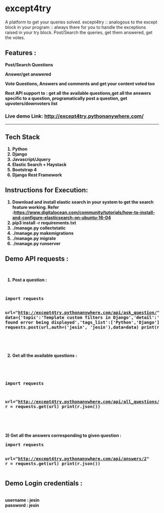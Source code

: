 <h1><b>except4try</b></h1>
 A platform to get your queries solved. 
 except4try :: analogous to the except block in your program :: always there for you to handle the exceptions raised in your   try block.
 Post/Search the queries, get them answered, get the votes.

<h2>Features :</h2>

<b>Post/Search Questions</b>

<b>Answer/get answered</b>

<b>Vote Questions, Answers and comments and get your content voted too</b>

<b>Rest API support to : get all the available questions,get all the answers specific to a question, programatically post a question, get upvoters/downvoters list</b>



<b><h3>Live demo Link: <a href="http://except4try.pythonanywhere.com/">http://except4try.pythonanywhere.com/ </a></h3><b> 
<b>
<hr>


<b><h2>Tech Stack</h2></b>
1. Python<br>
2. Django<br>
3. Javascript/Jquery<br>
4. Elastic Search + Haystack<br>
5. Bootstrap 4<br>
6. Django Rest Framework<br>


<b><h2>Instructions for Execution:</h2></b>
1. Download and install elastic search in your system to get the search feature working. 
 Refer :<a href="https://www.digitalocean.com/community/tutorials/how-to-install-and-configure-elasticsearch-on-ubuntu-16-04">https://www.digitalocean.com/community/tutorials/how-to-install-and-configure-elasticsearch-on-ubuntu-16-04</a>
2. pip3 install -r requirements.txt<br>
3. ./manage.py collectstatic<br>
4. ./manage.py makemigrations<br>
5. ./manage.py migrate<br>
6. ./manage.py runserver<br>

<b><h2>Demo API requests :</h2></b>
<br>
1) Post a question :
<br>
<pre>
import requests

url="http://except4try.pythonanywhere.com/api/ask_question/"
data={'topic':'Template custom filters in Django','detail':'library not found error being displayed','tags_list':['Python','Django']}
r = requests.post(url,auth=('jesin', 'jesin'),data=data)
print(r.json())
</pre>
<br><br>

2) Get all the available questions :
<br>
<pre>

import requests

url="http://except4try.pythonanywhere.com/api/all_questions/"
r = requests.get(url)
print(r.json())

</pre>
<br><br>
3) Get all the answers corresponding to given question :
<br>
<pre>
import requests

url="http://except4try.pythonanywhere.com/api/answers/2"
r = requests.get(url)
print(r.json())
</pre>


<b><h2>Demo Login credentials :</h2></b>
<br>
username : jesin<br>
password : jesin
